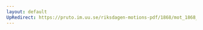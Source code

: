 ```yaml
---
layout: default
UpRedirect: https://pruto.im.uu.se/riksdagen-motions-pdf/1868/mot_1868__ak__35/mot_1868__ak__35-003.pdf
---
```

